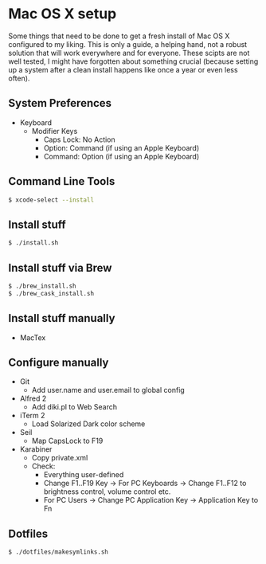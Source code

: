 # Mac OS X setup
Some things that need to be done to get a fresh install of Mac OS X configured to my liking. This is only a guide, a helping hand, not a robust solution that will work everywhere and for everyone. These scipts are not well tested, I might have forgotten about something crucial (because setting up a system after a clean install happens like once a year or even less often).

## System Preferences
- Keyboard
  - Modifier Keys
    - Caps Lock: No Action
    - Option: Command (if using an Apple Keyboard)
    - Command: Option (if using an Apple Keyboard)

## Command Line Tools

```bash
$ xcode-select --install
```

## Install stuff

```bash
$ ./install.sh
```

## Install stuff via Brew

```bash
$ ./brew_install.sh
$ ./brew_cask_install.sh
```

## Install stuff manually

- MacTex

## Configure manually

- Git
  - Add user.name and user.email to global config
- Alfred 2
  - Add diki.pl to Web Search
- iTerm 2
  - Load Solarized Dark color scheme
- Seil
  - Map CapsLock to F19
- Karabiner
	- Copy private.xml
	- Check:
		- Everything user-defined
		- Change F1..F19 Key -> For PC Keyboards -> Change F1..F12 to brightness control, volume control etc.
		- For PC Users -> Change PC Application Key -> Application Key to Fn

## Dotfiles

```bash
$ ./dotfiles/makesymlinks.sh
```